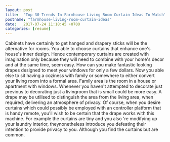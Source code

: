 ```yaml
---
layout: post
title:  "Top 30 Trends In Farmhouse Living Room Curtain Ideas To Watch"
postname: "farmhouse-living-room-curtain-ideas"
date:   2017-07-24 11:18:45 +0700
categories: [resume]
---
```

Cabinets have certainly to get hanged and drapery sticks will be the alternative for rooms. You able to choose curtains that enhance one's house's inner design. Hence contemporary curtains are created with imagination only because they will need to combine with your home's decor and at the same time, seem easy. How can you make fantastic looking drapes designed to meet your windows for only a few dollars. Now you able else to sit having a coziness with family or somewhere to either convert your living room into a formal area. Family area is the room in a house or apartment with windows. Whenever you haven't attempted to decorate just previous to decorating just a livingroom that is small could be more easy. A drape may be utilised to distinguish the area from the living area, when required, delivering an atmosphere of privacy. Of course, when you desire curtains which could possibly be employed with an controller platform that is handy remote, you'll wish to be certain that the drape works with this machine. For example the curtains are tiny and you also 're modifying up your laundry interior, theynonetheless introduce you defeating their intention to provide privacy to you. Although you find the curtains but are common.
